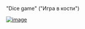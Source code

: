 "Dice game" ("Игра в кости")

<a href='https://postimg.cc/R6VQSrbk' target='_blank'><img src='https://i.postimg.cc/85LybNdz/image.jpg' border='0' alt='image'/></a>

